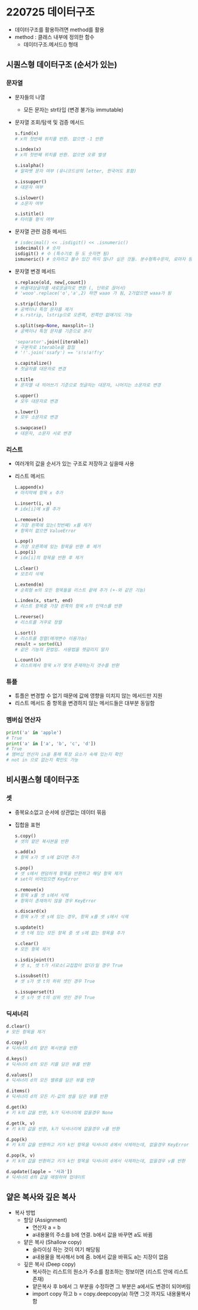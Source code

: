 # 220725 데이터구조

- 데이터구조를 활용하려면 method를 활용
- method : 클래스 내부에 정의한 함수
  - 데이터구조.메서드() 형태



## 시퀀스형 데이터구조 (순서가 있는)

### 문자열

- 문자들의 나열
  - 모든 문자는 str타입 (변경 불가능 immutable)

- 문자열 조회/탐색 및 검증 메서드

  ```python
  s.find(x)
  # x의 첫번째 위치를 반환. 없으면 -1 반환
  
  s.index(x)
  # x의 첫번째 위치를 반환. 없으면 오류 벌생
  
  s.isalpha()
  # 알파벳 문자 여부 (유니코드상의 letter, 한국어도 포함)
  
  s.issupper()
  # 대문자 여부
  
  s.islower()
  # 소문자 여부
  
  s.istitle()
  # 타이틀 형식 여부
  ```

- 문자열 관련 검증 메서드

  ```python
  # isdecimal() << .isdigit() << .isnumeric()
  isdecimal() # 숫자
  isdigit() # 수 (특수기호 등 도 숫자면 됨)
  ismuneric() # 숫자라고 볼수 있긴 하지 않나? 싶은 것들. 분수형특수문자, 로마자 등
  ```

- 문자열 변경 메서드

  ```python
  s.replace(old, new[,count]) 
  # 바꿀대상글자를 새로운글자로 변환 (, 단위로 끊어서)
  # 'wooo'.replace('o','a',2) 하면 waao 가 됨, 2가없으면 waaa가 됨
  
  s.strip([chars])
  # 공백이나 특정 문자를 제거
  # s.rstrip, lstrip으로 오른쪽, 왼쪽만 없애기도 가능
  
  s.split(sep=None, maxsplit=-1)
  # 공백이나 특정 문자를 기준으로 분리
  
  'separator'.join([iterable])
  # 구분자로 iterable을 합침
  # '!'.join('ssafy') == 's!s!a!f!y'
  
  s.capitalize()
  # 첫글자를 대문자로 변경
  
  s.title
  # 문자열 내 띄어쓰기 기준으로 첫글자는 대문자, 나머지는 소문자로 변경
  
  s.upper()
  # 모두 대문자로 변경
  
  s.lower()
  # 모두 소문자로 변경
  
  s.swapcase()
  # 대문자, 소문자 서로 변경
  ```



### 리스트

- 여러개의 값을 순서가 있는 구조로 저장하고 싶을때 사용

- 리스트 메서드

  ```python
  L.append(x)
  # 마지막에 항목 x 추가
  
  L.insert(i, x)
  # idx[i]에 x를 추가
  
  L.remove(x)
  # 가장 왼쪽에 있는(첫번째) x를 제거
  # 항목이 없으면 ValueError
  
  L.pop()
  # 가장 오른쪽에 있는 항목을 반환 후 제거
  L.pop(i)
  # idx[i]의 항목을 반환 후 제거
  
  L.clear()
  # 모조리 삭제
  
  L.extend(m)
  # 순회형 m의 모든 항목들을 리스트 끝에 추가 (+-와 같은 기능)
  
  L.index(x, start, end)
  # 리스트 항목중 가장 왼쪽의 항목 x의 인덱스를 반환
  
  L.reverse()
  # 리스트를 거꾸로 정렬
  
  L.sort()
  # 리스트를 정렬(매개변수 이용가능)
  result = sorted(L)
  # 같은 기능의 문법임. 사용법을 헷갈리지 말자
  
  L.count(x)
  # 리스트에서 항목 x가 몇개 존재하는지 갯수를 반환
  ```



### 튜플

- 튜플은 변경할 수 없기 때문에 값에 영향을 미치지 않는 메서드만 지원
- 리스트 메서드 중 항목을 변경하지 않는 메서드들은 대부분 동일함



### 멤버십 연산자

```python
print('a' in 'apple')
# True
print('a' in ['a', 'b', 'c', 'd'])
# True
# 멤버십 연산자 in을 통해 특정 요소가 속해 있는지 확인
# not in 으로 없는지 확인도 가능
```



## 비시퀀스형 데이터구조

### 셋

- 중복요소없고 순서에 상관없는 데이터 묶음

- 집합을 표현

  ```python
  s.copy()
  # 셋의 얕은 복사본을 반환
  
  s.add(x)
  # 항목 x가 셋 s에 없다면 추가
  
  s.pop()
  # 셋 s에서 랜덤하게 항목을 반환하고 해당 항목 제거
  # set이 비어있으면 KeyError
  
  s.remove(x)
  # 항목 x를 셋 s에서 삭제
  # 항목이 존재하지 않을 경우 KeyError
  
  s.discard(x)
  # 항목 x가 셋 s에 있는 경우, 항목 x를 셋 s에서 삭제
  
  s.update(t)
  # 셋 t에 있는 모든 항목 중 셋 s에 없는 항목을 추가
  
  s.clear()
  # 모든 항목 제거
  
  s.isdisjoint(t)
  # 셋 s, 셋 t가 서로소(교집합이 없다)일 경우 True
  
  s.issubset(t)
  # 셋 s가 셋 t의 하위 셋인 경우 True
  
  s.issuperset(t)
  # 셋 s가 셋 t의 상위 셋인 경우 True
  ```

  

### 딕셔너리

```python
d.clear()
# 모든 항목을 제거

d.copy()
# 딕셔너리 d의 얕은 복사본을 반환

d.keys()
# 딕셔너리 d의 모든 키를 담은 뷰를 반환

d.values()
# 딕셔너리 d의 모든 밸류를 담은 뷰를 반환

d.items()
# 딕셔너리 d의 모든 키-값의 쌍을 담은 뷰를 반환

d.get(k)
# 키 k의 값을 반환, k가 딕셔너리에 없을경우 None

d.get(k, v)
# 키 k의 값을 반환, k가 딕셔너리에 없을경우 v를 반환

d.pop(k)
# 키 k의 값을 반환하고 키가 k인 항목을 딕셔너리 d에서 삭제하는데, 없을경우 KeyError

d.pop(k, v)
# 키 k의 값을 반환하고 키가 k인 항목을 딕셔너리 d에서 삭제하는데, 없을경우 v를 반환

d.update([apple = '사과'])
# 딕셔너리 d의 값을 매핑하여 업데이트
```



## 얕은 복사와 깊은 복사

- 복사 방법
  - 할당 (Assignment)
    - 연산자 a = b
    - a내용물의 주소를 b에 연결. b에서 값을 바꾸면 a도 바뀜
  - 얕은 복사 (Shallow copy)
    - 슬라이싱 하는 것이 여기 해당됨
    - a내용물을 복사해서 b에 줌. b에서 값을 바꿔도 a는 지장이 없음 
  - 깊은 복사 (Deep copy)
    - 복사하는 리스트의 원소가 주소를 참조하는 정보이면 (리스트 안에 리스트 존재)
    - 얕은복사 후 b에서 그 부분을 수정하면 그 부분은 a에서도 변경이 되어버림
    - import copy 하고 b = copy.deepcopy(a) 하면 그것 까지도 내용물복사함

